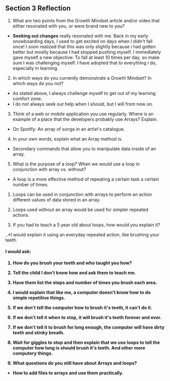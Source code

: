 ## Section 3 Reflection

1. What are two points from the Growth Mindset article and/or video that either resonated with you, or were brand new to you?

* <b>Seeking out changes</b> really resonated with me. Back in my early snowboarding days, I used to get excited on days when I didn't fall once! I soon realized that this was only slightly because i had gotten better but mostly because I had stopped pushing myself. I immediately gave myself a new objective: To fall at least 10 times per day, so make sure I was challenging myself. I have adopted that to everything i do, especially in learning.

2. In which ways do you currently demonstrate a Growth Mindset? In which ways do you _not_?

* As stated above, I always challenge myself to get out of my learning comfort zone.
* I do _not_ always seek out help when I should, but I will from now on.

3. Think of a web or mobile application you use regularly. Where is an example of a place that the developers probably use Arrays? Explain.

* On Spotify: An array of songs in an artist's catalogue.

4. In your own words, explain what an Array method is.

* Secondary commands that allow you to manipulate data inside of an array.  


5. What is the purpose of a loop? When we would use a loop in conjunction with array vs. without?

* A loop is a more effective method of repeating a certain task a certain number of times.

1. Loops can be used in conjunction with arrays to perform an action different values of data stored in an array.

1. Loops used without an array would be used for simpler repeated actions.

6. If you had to teach a 5 year old about loops, how would you explain it?

..*I would explain it using an everyday repeated action, like brushing your teeth.
#### <b>I would ask:<b/>
1. How do you brush your teeth and who taught you how?
2. Tell the child I don't know how and ask them to teach me.
3. Have them list the steps and number of times you brush each area.
4. I would explain that like me, a computer doesn't know how to do simple repetitive things.
5. If we don't tell the computer how to brush it's teeth, it can't do it.
6. If we don't tell it when to stop, it will brush it's teeth forever and ever.
7. If we don't tell it to brush for long enough, the computer will have dirty teeth and stinky breath.
8. Wait for giggles to stop and then explain that we use loops to tell the computer how long is should brush it's teeth. And other more computery things.

7. What questions do you still have about Arrays and loops?

* How to add files to arrays and use them practically.
